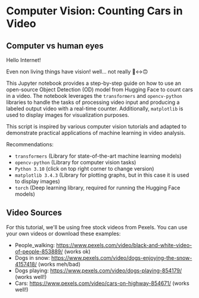 # Computer Vision: Counting Cars in Video
## Computer vs human eyes


Hello Internet!

Even non living things have vision! well... not really 🙂‍↔️🙃

This Jupyter notebook provides a step-by-step guide on how to use an open-source Object Detection (OD) model from Hugging Face to count cars in a video. The notebook leverages the `transformers` and `opencv-python` libraries to handle the tasks of processing video input and producing a labeled output video with a real-time counter. Additionally, `matplotlib` is used to display images for visualization purposes.

This script is inspired by various computer vision tutorials and adapted to demonstrate practical applications of machine learning in video analysis.

Recommendations:
* `transformers` (Library for state-of-the-art machine learning models)
* `opencv-python` (Library for computer vision tasks)
* `Python 3.10` (click on top right corner to change version)
* `matplotlib 3.4.3` (Library for plotting graphs, but in this case it is used to display images)
* `torch` (Deep learning library, required for running the Hugging Face models)

## Video Sources

For this tutorial, we'll be using free stock videos from Pexels. You can use your own videos or download these examples:

- People_walking: https://www.pexels.com/video/black-and-white-video-of-people-853889/ (works ok)
- Dogs in snow: https://www.pexels.com/video/dogs-enjoying-the-snow-4157418/ (works meh/bad)
- Dogs playing: https://www.pexels.com/video/dogs-playing-854179/ (works well!)
- Cars: https://www.pexels.com/video/cars-on-highway-854671/ (works well!)
